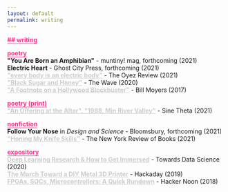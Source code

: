 ```yaml
---
layout: default
permalink: writing
---
```


<b class="t-hackcss-pop" style="color:#ff2e88;border-bottom:1px solid #ff2e88;">## writing</b>

<b class="t-hackcss-pop" style="color:#ff2e88;border-bottom:1px solid #ff2e88;">poetry</b><br/>
<b>"You Are Born an Amphibian"</b> - muntiny! mag, forthcoming (2021) <br/>
<b>Electric Heart</b> - Ghost City Press, forthcoming (2021) <br/>
<a style="color:#cccccc;border-bottom:0px;" href="https://medium.com/oyez-review/every-body-is-an-electric-body-by-sharon-lin-edd898e3f62f"><b>"every body is an electric body"</b></a> - The Oyez Review (2021)<br/>
<a style="color:#cccccc;border-bottom:0px;" href="https://www.waveartsmagazine.com/quaranzine-blog/black-sugar-and-honey"><b>"Black Sugar and Honey"</b></a> - The Wave (2020)<br/>
<a style="color:#cccccc;border-bottom:0px;" href="https://billmoyers.com/story/sharon-lins-a-footnote-on-a-hollywood-blockbuster/"><b>"A Footnote on a Hollywood Blockbuster"</b></a> - Bill Moyers (2017)<br/>

<b class="t-hackcss-pop" style="color:#ff2e88;border-bottom:1px solid #ff2e88;">poetry (print)</b><br/>
<a style="color:#cccccc;border-bottom:0px;" href="https://sinetheta.net/19.html"><b>"An Offering at the Altar", "1988, Min River Valley"</b></a> - Sine Theta (2021)<br/>

<b class="t-hackcss-pop" style="color:#ff2e88;border-bottom:1px solid #ff2e88;">nonfiction</b><br/>
<b>Follow Your Nose</b> in <i>Design and Science</i> - Bloomsbury, forthcoming (2021)<br/>
<a style="color:#cccccc;border-bottom:0px;" href="https://www.nybooks.com/daily/2021/03/13/honing-my-knife-skills/"><b>"Honing My Knife Skills"</b></a> - The New York Review of Books (2021)<br/>

<b class="t-hackcss-pop" style="color:#ff2e88;border-bottom:1px solid #ff2e88;">expository</b><br/>
<a style="color:#cccccc;border-bottom:0px;" href="https://towardsdatascience.com/deep-learning-research-and-how-to-get-immersed-8bab98c20577"><b>Deep Learning Research & How to Get Immersed</b></a> - Towards Data Science (2020)<br/>
<a style="color:#cccccc;border-bottom:0px;" href="https://hackaday.com/2019/07/26/the-march-toward-a-diy-metal-3d-printer/"><b>The March Toward a DIY Metal 3D Printer</b></a> - Hackaday (2019)<br/>
<a style="color:#cccccc;border-bottom:0px;" href="https://hackernoon.com/fpgas-socs-microcontrollers-a-quick-rundown-of-iot-devices-c5a25c7290c6"><b>FPGAs, SOCs, Microcontrollers: A Quick Rundown</b></a> - Hacker Noon (2018)<br/>
